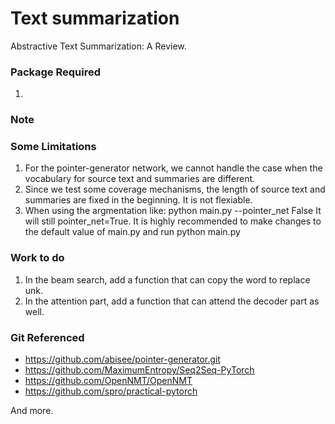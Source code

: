 # Text summarization

Abstractive Text Summarization: A Review.

### Package Required
1. 

### Note



### Some Limitations

1. For the pointer-generator network, we cannot handle the case when the vocabulary for source text and summaries are different.
2. Since we test some coverage mechanisms, the length of source text and summaries are fixed in the beginning. It is not flexiable.
3. When using the argmentation like: 
    python main.py --pointer_net False
   It will still pointer_net=True. 
   It is highly recommended to make changes to the default value of main.py and run python main.py
   
### Work to do

1. In the beam search, add a function that can copy the word to replace unk.
2. In the attention part, add a function that can attend the decoder part as well.

### Git Referenced

- https://github.com/abisee/pointer-generator.git
- https://github.com/MaximumEntropy/Seq2Seq-PyTorch
- https://github.com/OpenNMT/OpenNMT
- https://github.com/spro/practical-pytorch

And more.